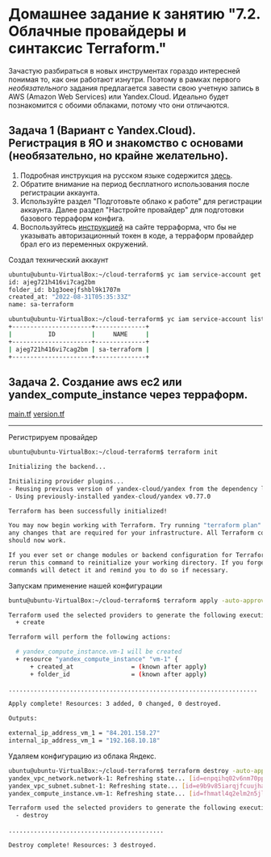 # Домашнее задание к занятию "7.2. Облачные провайдеры и синтаксис Terraform."

Зачастую разбираться в новых инструментах гораздо интересней понимая то, как они работают изнутри. 
Поэтому в рамках первого *необязательного* задания предлагается завести свою учетную запись в AWS (Amazon Web Services) или Yandex.Cloud.
Идеально будет познакомится с обоими облаками, потому что они отличаются. 

## Задача 1 (Вариант с Yandex.Cloud). Регистрация в ЯО и знакомство с основами (необязательно, но крайне желательно).

1. Подробная инструкция на русском языке содержится [здесь](https://cloud.yandex.ru/docs/solutions/infrastructure-management/terraform-quickstart).
2. Обратите внимание на период бесплатного использования после регистрации аккаунта. 
3. Используйте раздел "Подготовьте облако к работе" для регистрации аккаунта. Далее раздел "Настройте провайдер" для подготовки
базового терраформ конфига.
4. Воспользуйтесь [инструкцией](https://registry.terraform.io/providers/yandex-cloud/yandex/latest/docs) на сайте терраформа, что бы 
не указывать авторизационный токен в коде, а терраформ провайдер брал его из переменных окружений.

Создал технический аккаунт
```Bash
ubuntu@ubuntu-VirtualBox:~/cloud-terraform$ yc iam service-account get sa-terraform
id: ajeg721h416vi7cag2bm
folder_id: b1g3oeejfshbl9k1707m
created_at: "2022-08-31T05:35:33Z"
name: sa-terraform

ubuntu@ubuntu-VirtualBox:~/cloud-terraform$ yc iam service-account list --folder-id b1g3oeejfshbl9k1707m
+----------------------+--------------+
|          ID          |     NAME     |
+----------------------+--------------+
| ajeg721h416vi7cag2bm | sa-terraform |
+----------------------+--------------+


```

## Задача 2. Создание aws ec2 или yandex_compute_instance через терраформ. 

[main.tf](https://github.com/AlekseyDrobnyi/netology_devops/blob/main/7.2/etc/main.tf)
[version.tf](https://github.com/AlekseyDrobnyi/netology_devops/blob/main/7.2/etc/version.tf)
 
---
Регистрируем провайдер
```bash
ubuntu@ubuntu-VirtualBox:~/cloud-terraform$ terraform init

Initializing the backend...

Initializing provider plugins...
- Reusing previous version of yandex-cloud/yandex from the dependency lock file
- Using previously-installed yandex-cloud/yandex v0.77.0

Terraform has been successfully initialized!

You may now begin working with Terraform. Try running "terraform plan" to see
any changes that are required for your infrastructure. All Terraform commands
should now work.

If you ever set or change modules or backend configuration for Terraform,
rerun this command to reinitialize your working directory. If you forget, other
commands will detect it and remind you to do so if necessary.
```

Запускам применение нашей конфигурации
```bash
buntu@ubuntu-VirtualBox:~/cloud-terraform$ terraform apply -auto-approve

Terraform used the selected providers to generate the following execution plan. Resource actions are indicated with the following symbols:
  + create

Terraform will perform the following actions:

  # yandex_compute_instance.vm-1 will be created
  + resource "yandex_compute_instance" "vm-1" {
      + created_at                = (known after apply)
      + folder_id                 = (known after apply)
      
.....................................................................

Apply complete! Resources: 3 added, 0 changed, 0 destroyed.

Outputs:

external_ip_address_vm_1 = "84.201.158.27"
internal_ip_address_vm_1 = "192.168.10.18"

```

Удаляем конфигурацию из облака Яндекс.
```bash
ubuntu@ubuntu-VirtualBox:~/cloud-terraform$ terraform destroy -auto-approve
yandex_vpc_network.network-1: Refreshing state... [id=enpqihq02v6nm70pp1u6]
yandex_vpc_subnet.subnet-1: Refreshing state... [id=e9b9v85iarqjfcuujham]
yandex_compute_instance.vm-1: Refreshing state... [id=fhmatl4q2elm2n5jl6t8]

Terraform used the selected providers to generate the following execution plan. Resource actions are indicated with the following symbols:
  - destroy
  
...........................................

Destroy complete! Resources: 3 destroyed.
```
